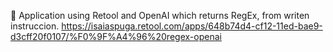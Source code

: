🤖 Application using Retool and OpenAI which returns RegEx, from writen instruccion.
https://isaiaspuga.retool.com/apps/648b74d4-cf12-11ed-bae9-d3cff20f0107/%F0%9F%A4%96%20regex-openai
